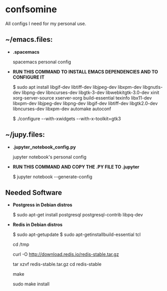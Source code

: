# confsomine
All configs I need for my personal use.

## ~/emacs.files:

* **.spacemacs** 
	  
  spacemacs personal config

* **RUN THIS COMMAND TO INSTALL EMACS DEPENDENCIES AND TO CONFIGURE IT**
	
  $ sudo apt install libgif-dev libtiff-dev libjpeg-dev libxpm-dev libgnutls-dev libpng-dev libncurses-dev libgtk-3-dev libwebkitgtk-3.0-dev xinit xorg-server-source xserver-xorg build-essential texinfo libx11-dev libxpm-dev libjpeg-dev libpng-dev libgif-dev libtiff-dev libgtk2.0-dev libncurses-dev libxpm-dev automake autoconf
	
  $ ./configure --with-xwidgets --with-x-toolkit=gtk3

## ~/jupy.files:

* **.jupyter_notebook_config.py**

  jupyter notebook's personal config

* **RUN THIS COMMAND AND COPY THE .PY FILE TO .jupyter**
	
  $ jupyter notebook --generate-config

## Needed Software

* **Postgress in Debian distros**

  $ sudo apt-get install postgresql postgresql-contrib libpq-dev

* **Redis in Debian distros**

  $ sudo apt-getupdate
  $ sudo apt-getinstallbuild-essential tcl

  cd /tmp

  curl -O http://download.redis.io/redis-stable.tar.gz

  tar xzvf redis-stable.tar.gz
  cd redis-stable

  make

  sudo make install
